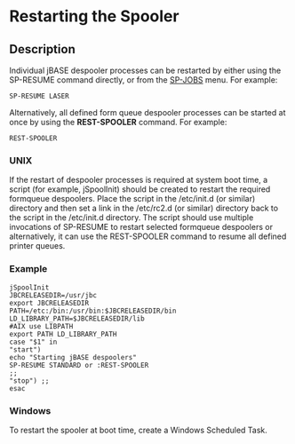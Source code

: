 # Restarting the Spooler

<PageHeader />

## Description

Individual jBASE despooler processes can be restarted by either using the SP-RESUME command directly, or from the [SP-JOBS](./../sp-jobs) menu. For example:

```
SP-RESUME LASER
```

Alternatively, all defined form queue despooler processes can be started at once by using the **REST-SPOOLER** command. For example:

```
REST-SPOOLER
```

### UNIX

If the restart of despooler processes is required at system boot time, a script (for example, jSpoolInit) should be created to restart the required formqueue despoolers. Place the script in the /etc/init.d (or similar) directory and then set a link in the /etc/rc2.d (or similar) directory back to the script in the /etc/init.d directory. The script should use multiple invocations of SP-RESUME to restart selected formqueue despoolers or alternatively, it can use the REST-SPOOLER command to resume all defined printer queues.

### Example

```
jSpoolInit
JBCRELEASEDIR=/usr/jbc
export JBCRELEASEDIR
PATH=/etc:/bin:/usr/bin:$JBCRELEASEDIR/bin
LD_LIBRARY_PATH=$JBCRELEASEDIR/lib
#AIX use LIBPATH
export PATH LD_LIBRARY_PATH
case "$1" in
"start")
echo "Starting jBASE despoolers"
SP-RESUME STANDARD or :REST-SPOOLER
;;
"stop") ;;
esac
```

### Windows

To restart the spooler at boot time, create a Windows Scheduled Task.

  
<PageFooter />
